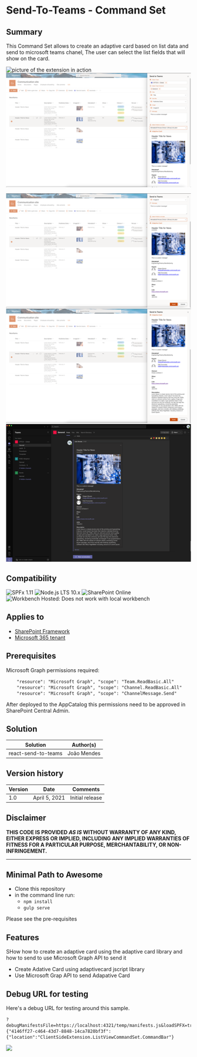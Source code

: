 # Send-To-Teams - Command Set

 

## Summary
This Command Set allows to create an adaptive card based on list data and send to microsoft teams chanel,
The user can select the list fields that will show on the card.   




![picture of the extension in action](./assets/SendToTeams.gif)
![picture of the extension in action](./assets/sendToTeams01.png)

![picture of the extension in action](./assets/sendToTeams02.png)
![picture of the extension in action](./assets/sendToTeams03.png)
![picture of the extension in action](./assets/sendToTeams05.png)

## Compatibility

![SPFx 1.11](https://img.shields.io/badge/SPFx-1.11.0-green.svg)
![Node.js LTS 10.x](https://img.shields.io/badge/Node.js-LTS%2010.x-green.svg)
![SharePoint Online](https://img.shields.io/badge/SharePoint-Online-yellow.svg)
![Workbench Hosted: Does not work with local workbench](https://img.shields.io/badge/Workbench-Hosted-yellow.svg "Does not work with local workbench")


## Applies to

* [SharePoint Framework](https://docs.microsoft.com/sharepoint/dev/spfx/sharepoint-framework-overview)
* [Microsoft 365 tenant](https://docs.microsoft.com/sharepoint/dev/spfx/set-up-your-developer-tenant)

## Prerequisites
 
 Microsoft Graph permissions required:

        "resource": "Microsoft Graph", "scope": "Team.ReadBasic.All"
        "resource": "Microsoft Graph", "scope": "Channel.ReadBasic.All" 
        "resource": "Microsoft Graph", "scope": "ChannelMessage.Send"

After deployed to the AppCatalog this permissions need to be approved in SharePoint Central Admin.   
       

## Solution

Solution|Author(s)
--------|---------
react-send-to-teams | João Mendes

## Version history

Version|Date|Comments
-------|----|--------
1.0|April 5, 2021|Initial release

## Disclaimer
**THIS CODE IS PROVIDED *AS IS* WITHOUT WARRANTY OF ANY KIND, EITHER EXPRESS OR IMPLIED, INCLUDING ANY IMPLIED WARRANTIES OF FITNESS FOR A PARTICULAR PURPOSE, MERCHANTABILITY, OR NON-INFRINGEMENT.**

---

## Minimal Path to Awesome

- Clone this repository
- in the command line run:
  - `npm install`
  - `gulp serve`

Please see the pre-requisites

## Features

SHow how to create an adaptive card using the adaptive card library and how to send to use Microsoft Graph API to send it

- Create Adative Card using adaptivecard jscript library
- Use Microsoft Grap API to send Adapative Card

## Debug URL for testing
Here's a debug URL for testing around this sample. 

```
?debugManifestsFile=https://localhost:4321/temp/manifests.js&loadSPFX=true&customActions={"4146ff27-c464-43d7-8848-14ca7820bf3f":{"location":"ClientSideExtension.ListViewCommandSet.CommandBar"}
```


<img src="https://telemetry.sharepointpnp.com/sp-dev-fx-extensions/samples/react-send-to-teams" />
